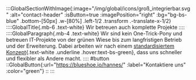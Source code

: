 :::GlobalSectionWithImage{:image="/img/global/icons/groß_integrierbar.svg" :alt="contact-header" :isButton=true :imagePosition="right" :bg="bg-bs-blue" .bottom-[50px] .w-[80%] .left-1/2 .transform .-translate-x-1/2}
  ::::GlobalTitle{.mb-6 .text-white}
  Wir betreuen auch komplette Projekte
  ::::
  ::::GlobalParagraph{.mb-4 .text-white}
  Wir sind kein One-Trick-Pony und betreuen IT-Projekte von der grünen Wiese bis zum langfristigen Betrieb und der Erweiterung. Dabei arbeiten wir nach einem [standardisiertem Konzept](/leistungen/){.text-white .underline .hover:text-bs-green}, dass uns schneller und flexibler als Andere macht.
  ::::
#button
  ::GlobalButton{:url="https://blueshoe.io/hannes/" :label="Kontaktiere uns" :color="green"}
  ::
:::